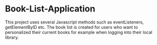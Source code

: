 # Book-List-Application
This project uses several Javascript methods such as eventListeners, getElementByID etc. The book list is created for users who want to personalized their current books for example when logging into their local library. 
